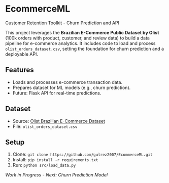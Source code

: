 # EcommerceML
Customer Retention Toolkit - Churn Prediction and API

This project leverages the **Brazilian E-Commerce Public Dataset by Olist** (100k orders with product, customer, and review data) to build a data pipeline for e-commerce analytics. It includes code to load and process `olist_orders_dataset.csv`, setting the foundation for churn prediction and a deployable API.

## Features
- Loads and processes e-commerce transaction data.
- Prepares dataset for ML models (e.g., churn prediction).
- Future: Flask API for real-time predictions.

## Dataset
- Source: [Olist Brazilian E-Commerce Dataset](https://www.kaggle.com/datasets/olistbr/brazilian-ecommerce)
- File: `olist_orders_dataset.csv`

## Setup
1. Clone: `git clone https://github.com/gulrez2007/EcommerceML.git`
2. Install: `pip install -r requirements.txt`
3. Run: `python src/load_data.py`

*Work in Progress - Next: Churn Prediction Model*